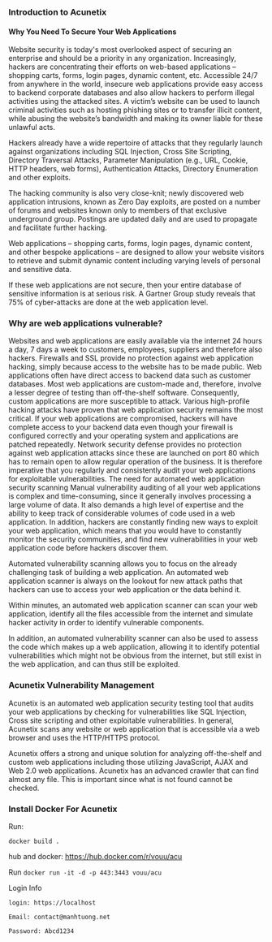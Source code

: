 ### Introduction to Acunetix
#### Why You Need To Secure Your Web Applications
Website security is today's most overlooked aspect of securing an enterprise and should be a priority in any organization. Increasingly, hackers are concentrating their efforts on web-based applications – shopping carts, forms, login pages, dynamic content, etc. Accessible 24/7 from anywhere in the world, insecure web applications provide easy access to backend corporate databases and also allow hackers to perform illegal activities using the attacked sites. A victim’s website can be used to launch criminal activities such as hosting phishing sites or to transfer illicit content, while abusing the website’s bandwidth and making its owner liable for these unlawful acts.


Hackers already have a wide repertoire of attacks that they regularly launch against organizations including SQL Injection, Cross Site Scripting, Directory Traversal Attacks, Parameter Manipulation (e.g., URL, Cookie, HTTP headers, web forms), Authentication Attacks, Directory Enumeration and other exploits.

The hacking community is also very close-knit; newly discovered web application intrusions, known as Zero Day exploits, are posted on a number of forums and websites known only to members of that exclusive underground group. Postings are updated daily and are used to propagate and facilitate further hacking.


Web applications – shopping carts, forms, login pages, dynamic content, and other bespoke applications – are designed to allow your website visitors to retrieve and submit dynamic content including varying levels of personal and sensitive data.

If these web applications are not secure, then your entire database of sensitive information is at serious risk.  A Gartner Group study reveals that 75% of cyber-attacks are done at the web application level.


### Why are web applications vulnerable?

Websites and web applications are easily available via the internet 24 hours a day, 7 days a week to customers, employees, suppliers and therefore also hackers.
Firewalls and SSL provide no protection against web application hacking, simply because access to the website has to be made public.
Web applications often have direct access to backend data such as customer databases.
Most web applications are custom-made and, therefore, involve a lesser degree of testing than off-the-shelf software.  Consequently, custom applications are more susceptible to attack.
Various high-profile hacking attacks have proven that web application security remains the most critical.  If your web applications are compromised, hackers will have complete access to your backend data even though your firewall is configured correctly and your operating system and applications are patched repeatedly.
Network security defense provides no protection against web application attacks since these are launched on port 80 which has to remain open to allow regular operation of the business. It is therefore imperative that you regularly and consistently audit your web applications for exploitable vulnerabilities.
The need for automated web application security scanning
Manual vulnerability auditing of all your web applications is complex and time-consuming, since it generally involves processing a large volume of data. It also demands a high level of expertise and the ability to keep track of considerable volumes of code used in a web application. In addition, hackers are constantly finding new ways to exploit your web application, which means that you would have to constantly monitor the security communities, and find new vulnerabilities in your web application code before hackers discover them.


Automated vulnerability scanning allows you to focus on the already challenging task of building a web application. An automated web application scanner is always on the lookout for new attack paths that hackers can use to access your web application or the data behind it.

Within minutes, an automated web application scanner can scan your web application, identify all the files accessible from the internet and simulate hacker activity in order to identify vulnerable components.


In addition, an automated vulnerability scanner can also be used to assess the code which makes up a web application, allowing it to identify potential vulnerabilities which might not be obvious from the internet, but still exist in the web application, and can thus still be exploited.

### Acunetix Vulnerability Management
Acunetix is an automated web application security testing tool that audits your web applications by checking for vulnerabilities like SQL Injection, Cross site scripting and other exploitable vulnerabilities. In general, Acunetix scans any website or web application that is accessible via a web browser and uses the HTTP/HTTPS protocol.


Acunetix offers a strong and unique solution for analyzing off-the-shelf and custom web applications including those utilizing JavaScript, AJAX and Web 2.0 web applications. Acunetix has an advanced crawler that can find almost any file. This is important since what is not found cannot be checked.

### Install Docker For Acunetix
Run: 

```docker build .```

hub and docker: https://hub.docker.com/r/vouu/acu

Run `docker run -it -d -p 443:3443 vouu/acu`

Login Info

```
login: https://localhost

Email: contact@manhtuong.net

Password: Abcd1234
```
